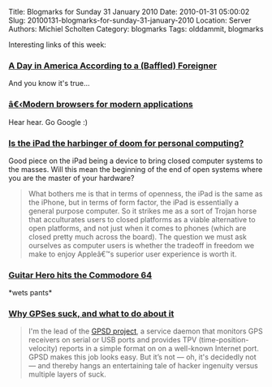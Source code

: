 Title: Blogmarks for Sunday 31 January 2010
Date: 2010-01-31 05:00:02
Slug: 20100131-blogmarks-for-sunday-31-january-2010
Location: Server
Authors: Michiel Scholten
Category: blogmarks
Tags: olddammit, blogmarks

<p>Interesting links of this week:</p>
<h3><a href="http://www.cracked.com/article_18406_a-day-in-america-according-to-baffled-foreigner.html">A Day in America According to a (Baffled) Foreigner</a></h3>
<p>And you know it's true...</p>
<h3><a href="http://googleenterprise.blogspot.com/2010/01/modern-browsers-for-modern-applications.html">â€‹Modern browsers for modern applications</a></h3>
<p>Hear hear. Go Google :)</p>
<h3><a href="http://rc3.org/2010/01/28/is-the-ipad-the-harbinger-of-doom-for-personal-computing/">Is the iPad the harbinger of doom for personal computing?</a></h3>
<p>Good piece on the iPad being a device to bring closed computer systems to the masses. Will this mean the beginning of the end of open systems where you are the master of your hardware?</p>

<blockquote><p>What bothers me is that in terms of openness, the iPad is the same as the iPhone, but in terms of form factor, the iPad is essentially a general purpose computer. So it strikes me as a sort of Trojan horse that acculturates users to closed platforms as a viable alternative to open platforms, and not just when it comes to phones (which are closed pretty much across the board). The question we must ask ourselves as computer users is whether the tradeoff in freedom we make to enjoy Appleâ€™s superior user experience is worth it.</p></blockquote>
<h3><a href="http://technabob.com/blog/2007/11/28/guitar-hero-hits-the-commodore-64/">Guitar Hero hits the Commodore 64</a></h3>
<p>*wets pants*</p>
<h3><a href="http://esr.ibiblio.org/?p=801">Why GPSes suck, and what to do about it</a></h3>
<blockquote><p>I'm the lead of the <a href="http://gpsd.berlios.de/">GPSD project</a>, a service daemon that monitors GPS receivers on serial or USB ports and provides TPV (time-position-velocity) reports in a simple format on on a well-known Internet port. GPSD makes this job looks easy.  But it&#8217;s not &#8212; oh, it's decidedly not &#8212; and thereby hangs an entertaining tale of hacker ingenuity versus multiple layers of suck.</p></blockquote>
